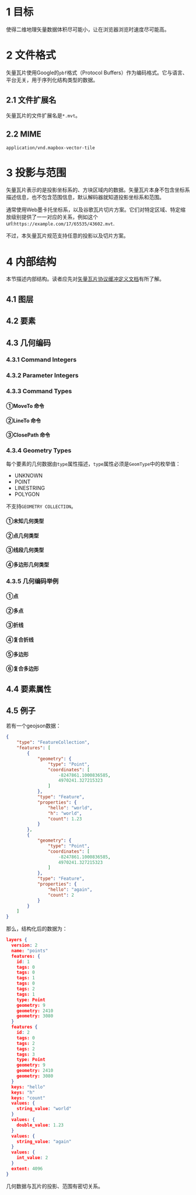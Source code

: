 # 1 目标

使得二维地理矢量数据体积尽可能小，让在浏览器浏览时速度尽可能高。

# 2 文件格式

矢量瓦片使用Google的`pbf`格式（Protocol Buffers）作为编码格式。它与语言、平台无关，用于序列化结构类型的数据。

## 2.1 文件扩展名

矢量瓦片的文件扩展名是`*.mvt`。

## 2.2 MIME

`application/vnd.mapbox-vector-tile`

# 3 投影与范围

矢量瓦片表示的是投影坐标系的、方块区域内的数据。矢量瓦片本身不包含坐标系描述信息，也不包含范围信息，默认解码器就知道投影坐标系和范围。

通常使用Web墨卡托坐标系，以及谷歌瓦片切片方案。它们对特定区域、特定缩放级别提供了一一对应的关系，例如这个url:`https://example.com/17/65535/43602.mvt`.

不过，本矢量瓦片规范支持任意的投影以及切片方案。

# 4 内部结构

本节描述内部结构。读者应先对[矢量瓦片协议缓冲定义文档](https://github.com/mapbox/vector-tile-spec/blob/master/2.1/vector_tile.proto)有所了解。

## 4.1 图层



## 4.2 要素



## 4.3 几何编码



### 4.3.1 Command Integers



### 4.3.2 Parameter Integers



### 4.3.3 Command Types



#### ①MoveTo 命令



#### ②LineTo 命令



#### ③ClosePath 命令





### 4.3.4 Geometry Types

每个要素的几何数据由`type`属性描述，`type`属性必须是`GeomType`中的枚举值：

- UNKNOWN
- POINT
- LINESTRING
- POLYGON

不支持`GEOMETRY COLLECTION`。

#### ①未知几何类型



#### ②点几何类型



#### ③线段几何类型



#### ④多边形几何类型



### 4.3.5 几何编码举例

#### ①点



#### ②多点



#### ③折线



#### ④复合折线



#### ⑤多边形



#### ⑥复合多边形



## 4.4 要素属性



## 4.5 例子

若有一个geojson数据：

``` JSON
{
    "type": "FeatureCollection",
    "features": [
        {
            "geometry": {
                "type": "Point",
                "coordinates": [
                    -8247861.1000836585,
                    4970241.327215323
                ]
            },
            "type": "Feature",
            "properties": {
                "hello": "world",
                "h": "world",
                "count": 1.23
            }
        },
        {
            "geometry": {
                "type": "Point",
                "coordinates": [
                    -8247861.1000836585,
                    4970241.327215323
                ]
            },
            "type": "Feature",
            "properties": {
                "hello": "again",
                "count": 2
            }
        }
    ]
}
```

那么，结构化后的数据为：

``` JSON
layers {
  version: 2
  name: "points"
  features: {
    id: 1
    tags: 0
    tags: 0
    tags: 1
    tags: 0
    tags: 2
    tags: 1
    type: Point
    geometry: 9
    geometry: 2410
    geometry: 3080
  }
  features {
    id: 2
    tags: 0
    tags: 2
    tags: 2
    tags: 3
    type: Point
    geometry: 9
    geometry: 2410
    geometry: 3080
  }
  keys: "hello"
  keys: "h"
  keys: "count"
  values: {
    string_value: "world"
  }
  values: {
    double_value: 1.23
  }
  values: {
    string_value: "again"
  }
  values: {
    int_value: 2
  }
  extent: 4096
}
```

几何数据与瓦片的投影、范围有密切关系。